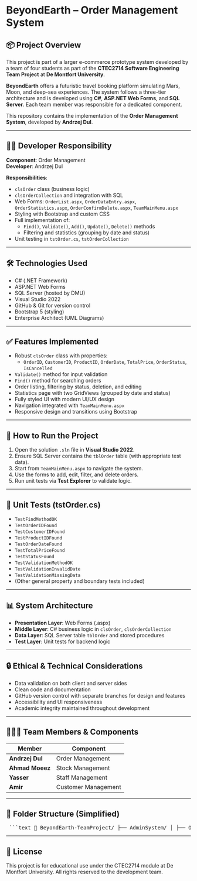 # BeyondEarth – Order Management System

## 📦 Project Overview

This project is part of a larger e-commerce prototype system developed by a team of four students as part of the **CTEC2714 Software Engineering Team Project** at **De Montfort University**.

**BeyondEarth** offers a futuristic travel booking platform simulating Mars, Moon, and deep-sea experiences. The system follows a three-tier architecture and is developed using **C#**, **ASP.NET Web Forms**, and **SQL Server**. Each team member was responsible for a dedicated component.

This repository contains the implementation of the **Order Management System**, developed by **Andrzej Dul**.

---

## 👨‍💻 Developer Responsibility

**Component**: Order Management  
**Developer**: Andrzej Dul  

**Responsibilities**:
- `clsOrder` class (business logic)
- `clsOrderCollection` and integration with SQL
- Web Forms: `OrderList.aspx`, `OrderDataEntry.aspx`, `OrderStatistics.aspx`, `OrderConfirmDelete.aspx`, `TeamMainMenu.aspx`
- Styling with Bootstrap and custom CSS
- Full implementation of:
  - `Find()`, `Validate()`, `Add()`, `Update()`, `Delete()` methods
  - Filtering and statistics (grouping by date and status)
- Unit testing in `tstOrder.cs`, `tstOrderCollection`

---

## 🛠️ Technologies Used

- C# (.NET Framework)
- ASP.NET Web Forms
- SQL Server (hosted by DMU)
- Visual Studio 2022
- GitHub & Git for version control
- Bootstrap 5 (styling)
- Enterprise Architect (UML Diagrams)

---

## ✅ Features Implemented

- Robust `clsOrder` class with properties:
  - `OrderID`, `CustomerID`, `ProductID`, `OrderDate`, `TotalPrice`, `OrderStatus`, `IsCancelled`
- `Validate()` method for input validation
- `Find()` method for searching orders
- Order listing, filtering by status, deletion, and editing
- Statistics page with two GridViews (grouped by date and status)
- Fully styled UI with modern UI/UX design
- Navigation integrated with `TeamMainMenu.aspx`
- Responsive design and transitions using Bootstrap

---

## 🚀 How to Run the Project

1. Open the solution `.sln` file in **Visual Studio 2022**.
2. Ensure SQL Server contains the `tblOrder` table (with appropriate test data).
3. Start from `TeamMainMenu.aspx` to navigate the system.
4. Use the forms to add, edit, filter, and delete orders.
5. Run unit tests via **Test Explorer** to validate logic.

---

## 🧪 Unit Tests (tstOrder.cs)

- `TestFindMethodOK`
- `TestOrderIDFound`
- `TestCustomerIDFound`
- `TestProductIDFound`
- `TestOrderDateFound`
- `TestTotalPriceFound`
- `TestStatusFound`
- `TestValidationMethodOK`
- `TestValidationInvalidDate`
- `TestValidationMissingData`
- (Other general property and boundary tests included)

---

## 📊 System Architecture

- **Presentation Layer**: Web Forms (.aspx)
- **Middle Layer**: C# business logic in `clsOrder`, `clsOrderCollection`
- **Data Layer**: SQL Server table `tblOrder` and stored procedures
- **Test Layer**: Unit tests for backend logic

---

## 🔒 Ethical & Technical Considerations

- Data validation on both client and server sides
- Clean code and documentation
- GitHub version control with separate branches for design and features
- Accessibility and UI responsiveness
- Academic integrity maintained throughout development

---

## 🧑‍🤝‍🧑 Team Members & Components

| Member        | Component            |
|---------------|----------------------|
| **Andrzej Dul**   | Order Management     |
| **Ahmad Moeez**   | Stock Management     |
| **Yasser**        | Staff Management     |
| **Amir**          | Customer Management  |

---

## 📁 Folder Structure (Simplified)

<pre> ```text 📁 BeyondEarth-TeamProject/ ├── AdminSystem/ │ ├── OrderList.aspx │ ├── OrderDataEntry.aspx │ ├── OrderStatistics.aspx │ ├── OrderConfirmDelete.aspx │ └── TeamMainMenu.aspx ├── ClassLibrary/ │ ├── clsOrder.cs │ └── clsOrderCollection.cs ├── OrderTest/ │ └── tstOrder.cs └── README.md ``` </pre>
---

## 📄 License

This project is for educational use under the CTEC2714 module at De Montfort University. All rights reserved to the development team.

